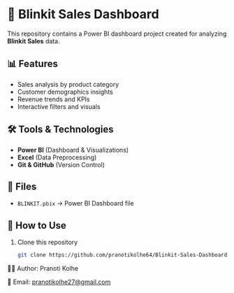 

# 🛒 Blinkit Sales Dashboard  

This repository contains a Power BI dashboard project created for analyzing **Blinkit Sales** data.  

## 📊 Features
- Sales analysis by product category  
- Customer demographics insights  
- Revenue trends and KPIs  
- Interactive filters and visuals  

## 🛠 Tools & Technologies
- **Power BI** (Dashboard & Visualizations)  
- **Excel** (Data Preprocessing)  
- **Git & GitHub** (Version Control)  

## 📂 Files
- `BLINKIT.pbix` → Power BI Dashboard file  

## 🚀 How to Use
1. Clone this repository  
   ```bash
   git clone https://github.com/pranotikolhe64/Blinkit-Sales-Dashboard.git


👩‍💻 Author: Pranoti Kolhe

📧 Email: pranotikolhe27@gmail.com
